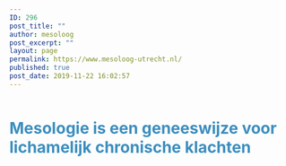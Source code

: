 ```yaml
---
ID: 296
post_title: ""
author: mesoloog
post_excerpt: ""
layout: page
permalink: https://www.mesoloog-utrecht.nl/
published: true
post_date: 2019-11-22 16:02:57
---
```

<!-- wp:image {"align":"center","id":285,"sizeSlug":"large"} -->
<div class="wp-block-image"><figure class="aligncenter size-large"><img src="https://www.mesoloog-utrecht.nl/wp-content/uploads/2019/11/Logo-NVVM.jpg" alt="" class="wp-image-285"/></figure></div>
<!-- /wp:image -->

<!-- wp:heading {"align":"center","level":1,"customTextColor":"#3c8ebe"} -->
<h1 class="has-text-color has-text-align-center" style="color:#3c8ebe"><strong>Mesologie is een geneeswijze voor lichamelijk chronische klachten</strong></h1>
<!-- /wp:heading -->